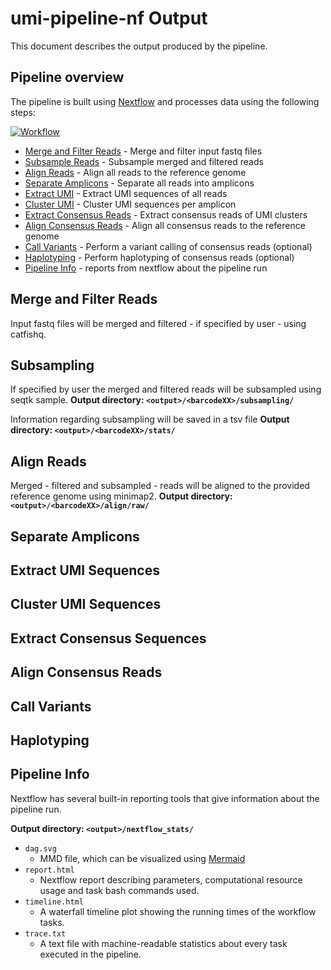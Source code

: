 # umi-pipeline-nf Output
This document describes the output produced by the pipeline.

## Pipeline overview
The pipeline is built using [Nextflow](https://www.nextflow.io/) and processes data using the following steps:

[![Workflow](https://mermaid.ink/img/pako:eNqlWPFv2jgU_lci3y-txFWBwcbQtVLahh0SlB6BSdtyitzEKdGFJBcn21jT_u334qyE2A6GW_ghxvb3vef37M88npAbewSNkB_G39w1TjNteW1HdqTBQ_OHxxQnay2nJHWCKMkz7YuNNBv9XU0on3rMyc5s9IcfR5lGgx_ksqdfaSsY1SblqI3OaxDNtiFpQDU_CMMRzdL4HzL6Tdf1TtX-_VvgZeuRnnyXm6x7qw4f0-xfJ8GUnp013Xl7pdWDjheksJLz83Oe4IF4EiT0tkNS4pOURC6RAHdjPJxEnla1uGDjCIdbShyKNwkEqRFw4CBuFsQRy9KrF00En4YupMGoZmgWmyFJBU9xSjp47MvLy14u9tfIpak1QynBHuVjXbeSNHYJ5NCNk22Zry88S_Pbzfz-k3Nt3ja27SvHhqSPpHJHoJmZiw-mMzas5V9SLKSMrTmIHgWstbq2jNn9dHL3QW4XJ9UyRavGvbMwjVtLbhPMZS1IC8wtD2A9ksHucfJNwBaMBYJbc2neLJ3VbMJWbUhZ3DCnGUkF8M10ZS3NhRQDpyBONxjyHoSAbeVYmOP5YmYsnfFkClzOIc4kDgO6bqW6n08n1p8HGcocuHFESURzeR5u5neWeWetlPHc0agju-NUx_iAdz_XpfBwF_faP2Xoa_9UsfMDOPmKCI4nd8ZU4eVXnAY4AidxWJ4lZ5NnoPBfiUi4Wlrm4qN5FIufEvKAt0T0a7wwzWvjk3mcN2EMTKI4TOdA09SFugUx8YJSp_c14omn2Buz0bMMzfkiMHDjDRbJxaZdXl4V8C4ECW0XVxGzJ0Ht1piiMmwl6XDwCS1ksntQk0sGeTQVwWZAiVAfVHHmL7PuVeYLUa9V7v4_itehptuyQEsGGyBe5NXXQAP-Ux5aJakxuUXWj9b_BllTz1V634A2hPwkZLuEnyL3sggeckiYIo-qINqnCLwQIE6tj5J07vjxcqNWLEZQvAp6oVL8oxl34l4o5f9ozkroi8P3QLvi7X7pMxWpf_ezHVKo9urJHK3pPIlJnYhfopMk4Zf4-BycHLU9MYUCrGrsl5NQu_DlDD9JmFJN4MtPtqeEOoi7HDWeqfygDoILZIMDD-rypxJno2xNNlC3jaDpER_nIdTTdvQMU3GexdY2ctHIxyElHZQnHs7IbYChnNzsehMcodET-o5G3W7vYqDrg8Gw977_Bl7dDtpC98VwMNT7erfffzd4M-wOnjvoRxwDg37xvq_3u-8GPejt9d8Ohh1E4CDF6az674D9hcBMfGaALM3J839DY5zs?type=png)](https://mermaid-js.github.io/mermaid-live-editor/edit#pako:eNqlWPFv2jgU_lci3y-txFWBwcbQtVLahh0SlB6BSdtyitzEKdGFJBcn21jT_u334qyE2A6GW_ghxvb3vef37M88npAbewSNkB_G39w1TjNteW1HdqTBQ_OHxxQnay2nJHWCKMkz7YuNNBv9XU0on3rMyc5s9IcfR5lGgx_ksqdfaSsY1SblqI3OaxDNtiFpQDU_CMMRzdL4HzL6Tdf1TtX-_VvgZeuRnnyXm6x7qw4f0-xfJ8GUnp013Xl7pdWDjheksJLz83Oe4IF4EiT0tkNS4pOURC6RAHdjPJxEnla1uGDjCIdbShyKNwkEqRFw4CBuFsQRy9KrF00En4YupMGoZmgWmyFJBU9xSjp47MvLy14u9tfIpak1QynBHuVjXbeSNHYJ5NCNk22Zry88S_Pbzfz-k3Nt3ja27SvHhqSPpHJHoJmZiw-mMzas5V9SLKSMrTmIHgWstbq2jNn9dHL3QW4XJ9UyRavGvbMwjVtLbhPMZS1IC8wtD2A9ksHucfJNwBaMBYJbc2neLJ3VbMJWbUhZ3DCnGUkF8M10ZS3NhRQDpyBONxjyHoSAbeVYmOP5YmYsnfFkClzOIc4kDgO6bqW6n08n1p8HGcocuHFESURzeR5u5neWeWetlPHc0agju-NUx_iAdz_XpfBwF_faP2Xoa_9UsfMDOPmKCI4nd8ZU4eVXnAY4AidxWJ4lZ5NnoPBfiUi4Wlrm4qN5FIufEvKAt0T0a7wwzWvjk3mcN2EMTKI4TOdA09SFugUx8YJSp_c14omn2Buz0bMMzfkiMHDjDRbJxaZdXl4V8C4ECW0XVxGzJ0Ht1piiMmwl6XDwCS1ksntQk0sGeTQVwWZAiVAfVHHmL7PuVeYLUa9V7v4_itehptuyQEsGGyBe5NXXQAP-Ux5aJakxuUXWj9b_BllTz1V634A2hPwkZLuEnyL3sggeckiYIo-qINqnCLwQIE6tj5J07vjxcqNWLEZQvAp6oVL8oxl34l4o5f9ozkroi8P3QLvi7X7pMxWpf_ezHVKo9urJHK3pPIlJnYhfopMk4Zf4-BycHLU9MYUCrGrsl5NQu_DlDD9JmFJN4MtPtqeEOoi7HDWeqfygDoILZIMDD-rypxJno2xNNlC3jaDpER_nIdTTdvQMU3GexdY2ctHIxyElHZQnHs7IbYChnNzsehMcodET-o5G3W7vYqDrg8Gw977_Bl7dDtpC98VwMNT7erfffzd4M-wOnjvoRxwDg37xvq_3u-8GPejt9d8Ohh1E4CDF6az674D9hcBMfGaALM3J839DY5zs)

* [Merge and Filter Reads](#merge-and-filter-reads) - Merge and filter input fastq files
* [Subsample Reads](#subsampling) - Subsample merged and filtered reads
* [Align Reads](#align-reads) - Align all reads to the reference genome
* [Separate Amplicons](#separate-amplicons) - Separate all reads into amplicons
* [Extract UMI](#extract-umi-sequences) - Extract UMI sequences of all reads
* [Cluster UMI](#cluster-umi-sequences) - Cluster UMI sequences per amplicon  
* [Extract Consensus Reads](#extract-conensus-sequences) - Extract consensus reads of UMI clusters  
* [Align Consensus Reads](#align-consensus-reads) - Align all consensus reads to the reference genome 
* [Call Variants](#call-variants) - Perform a variant calling of consensus reads (optional)
* [Haplotyping](#haplotyping) - Perform haplotyping of consensus reads (optional)
* [Pipeline Info](#pipeline-info) - reports from nextflow about the pipeline run

## Merge and Filter Reads
Input fastq files will be merged and filtered - if specified by user - using catfishq.

## Subsampling
If specified by user the merged and filtered reads will be subsampled using seqtk sample.
**Output directory: `<output>/<barcodeXX>/subsampling/`**

Information regarding subsampling will be saved in a tsv file 
**Output directory: `<output>/<barcodeXX>/stats/`**

## Align Reads
Merged - filtered and subsampled - reads will be aligned to the provided reference genome using minimap2.
**Output directory: `<output>/<barcodeXX>/align/raw/`**

## Separate Amplicons

## Extract UMI Sequences

## Cluster UMI Sequences

## Extract Consensus Sequences

## Align Consensus Reads

## Call Variants

## Haplotyping

## Pipeline Info
Nextflow has several built-in reporting tools that give information about the pipeline run.

**Output directory: `<output>/nextflow_stats/`**

* `dag.svg`
  * MMD file, which can be visualized using [Mermaid](https://mermaid-js.github.io/mermaid/#/)
* `report.html`
  * Nextflow report describing parameters, computational resource usage and task bash commands used.
* `timeline.html`
  * A waterfall timeline plot showing the running times of the workflow tasks.
* `trace.txt`
  * A text file with machine-readable statistics about every task executed in the pipeline.